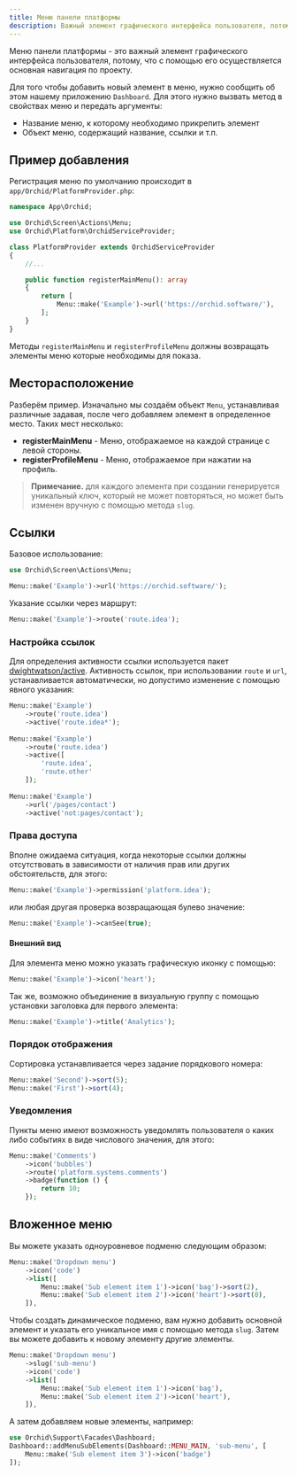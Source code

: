 ```yaml
---
title: Меню панели платформы
description: Важный элемент графического интерфейса пользователя, потому, что с помощью него осуществляется основная навигация по проекту.
---
```


Меню панели платформы - это важный элемент графического интерфейса пользователя, потому, что с помощью его осуществляется основная навигация по проекту.


Для того чтобы добавить новый элемент в меню, нужно сообщить об этом нашему приложению `Dashboard`.
Для этого нужно вызвать метод в свойствах меню и передать аргументы: 

* Название меню, к которому необходимо прикрепить элемент
* Объект меню, содержащий название, ссылки и т.п.

## Пример добавления

Регистрация меню по умолчанию происходит в `app/Orchid/PlatformProvider.php`:

```php
namespace App\Orchid;

use Orchid\Screen\Actions\Menu;
use Orchid\Platform\OrchidServiceProvider;

class PlatformProvider extends OrchidServiceProvider
{
    //...

    public function registerMainMenu(): array
    {
        return [
            Menu::make('Example')->url('https://orchid.software/'),
        ];
    }
}
```

Методы `registerMainMenu` и `registerProfileMenu` должны возвращать элементы меню которые необходимы для показа.


## Месторасположение

Разберём пример. Изначально мы создаём объект `Menu`, устанавливая различные задавая, после чего добавляем элемент в определенное место.
Таких мест несколько:

- **registerMainMenu** - Меню, отображаемое на каждой странице с левой стороны.
- **registerProfileMenu** - Меню, отображаемое при нажатии на профиль.

> **Примечание.** для каждого элемента при создании генерируется уникальный ключ, который не может повторяться, но может быть изменен вручную с помощью метода `slug`.


## Ссылки


Базовое использование:

```php
use Orchid\Screen\Actions\Menu;

Menu::make('Example')->url('https://orchid.software/');
```
Указание ссылки через маршрут:
```php
Menu::make('Example')->route('route.idea');
```

### Настройка ссылок

Для определения активности ссылки используется пакет [dwightwatson/active](https://github.com/dwightwatson/active).
Активность ссылок, при использовании `route` и `url`, устанавливается автоматически,
но допустимо изменение с помощью явного указания:

```php
Menu::make('Example')
    ->route('route.idea')
    ->active('route.idea*');
    
Menu::make('Example')
    ->route('route.idea')
    ->active([
        'route.idea',
        'route.other'
    ]);
    
Menu::make('Example')
    ->url('/pages/contact')
    ->active('not:pages/contact');
```

### Права доступа

Вполне ожидаема ситуация, когда некоторые ссылки должны отсутствовать
в зависимости от наличия прав или других обстоятельств, для этого:

```php
Menu::make('Example')->permission('platform.idea');
```

или любая другая проверка возвращающая булево значение:

```php
Menu::make('Example')->canSee(true);
```

#### Внешний вид


Для элемента меню можно указать графическую иконку с помощью:

```php
Menu::make('Example')->icon('heart');
```

Так же, возможно объединение в визуальную группу с помощью установки заголовка для первого элемента:

```php
Menu::make('Example')->title('Analytics');
```

### Порядок отображения

Сортировка устанавливается через задание порядкового номера:

```php
Menu::make('Second')->sort(5);
Menu::make('First')->sort(4);
```

### Уведомления

Пункты меню имеют возможность уведомлять пользователя о каких либо событиях в виде числового значения, для этого:

```php
Menu::make('Comments')
    ->icon('bubbles')
    ->route('platform.systems.comments')
    ->badge(function () {
        return 10;
    });
```

## Вложенное меню

Вы можете указать одноуровневое подменю следующим образом:

```php
Menu::make('Dropdown menu')
    ->icon('code')
    ->list([
        Menu::make('Sub element item 1')->icon('bag')->sort(2),
        Menu::make('Sub element item 2')->icon('heart')->sort(0),
    ]),
```


Чтобы создать динамическое подменю, вам нужно добавить основной элемент и указать его уникальное имя с помощью метода `slug`. 
Затем вы можете добавить к новому элементу другие элементы.

```php
Menu::make('Dropdown menu')
    ->slug('sub-menu')
    ->icon('code')
    ->list([
        Menu::make('Sub element item 1')->icon('bag'),
        Menu::make('Sub element item 2')->icon('heart'),
    ]),
```

А затем добавляем новые элементы, например:

```php
use Orchid\Support\Facades\Dashboard;
Dashboard::addMenuSubElements(Dashboard::MENU_MAIN, 'sub-menu', [
    Menu::make('Sub element item 3')->icon('badge')
]);
```
